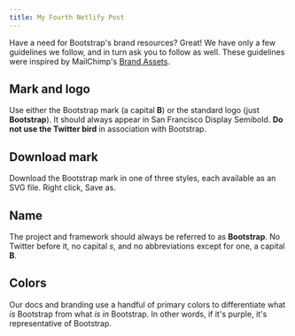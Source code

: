 ```yaml
---
title: My Fourth Netlify Post
---
```

Have a need for Bootstrap's brand resources? Great! We have only a few guidelines we follow, and in turn ask you to follow as well. These guidelines were inspired by MailChimp's [Brand Assets](https://mailchimp.com/about/brand-assets/).

## Mark and logo

Use either the Bootstrap mark (a capital **B**) or the standard logo (just **Bootstrap**). It should always appear in San Francisco Display Semibold. **Do not use the Twitter bird** in association with Bootstrap.


## Download mark

Download the Bootstrap mark in one of three styles, each available as an SVG file. Right click, Save as.


## Name

The project and framework should always be referred to as **Bootstrap**. No Twitter before it, no capital _s_, and no abbreviations except for one, a capital **B**.


## Colors

Our docs and branding use a handful of primary colors to differentiate what *is* Bootstrap from what *is in* Bootstrap. In other words, if it's purple, it's representative of Bootstrap.
